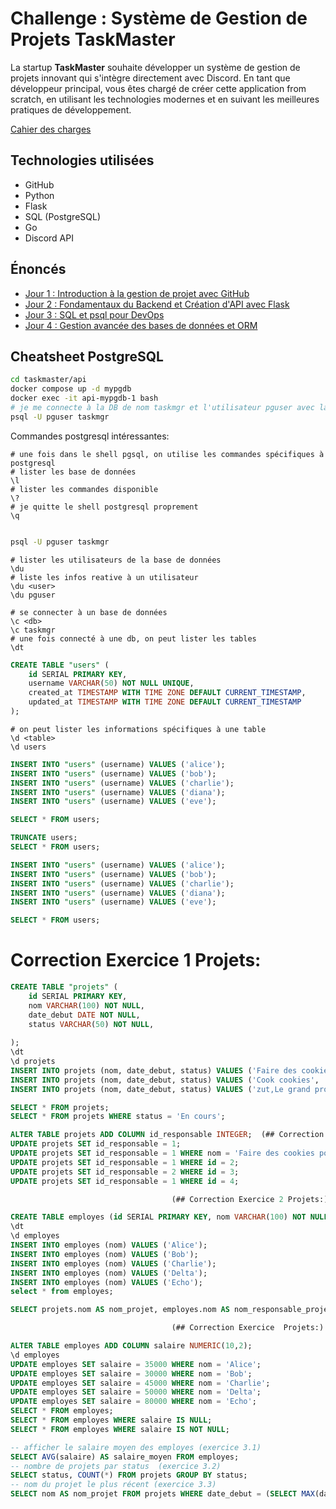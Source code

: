 # Challenge : Système de Gestion de Projets TaskMaster

La startup **TaskMaster** souhaite développer un système de gestion de projets innovant qui s'intègre directement avec Discord. En tant que développeur principal, vous êtes chargé de créer cette application from scratch, en utilisant les technologies modernes et en suivant les meilleures pratiques de développement.

[Cahier des charges](./CDC.md)

## Technologies utilisées

- GitHub
- Python
- Flask
- SQL (PostgreSQL)
- Go
- Discord API

## Énoncés

- [Jour 1 : Introduction à la gestion de projet avec GitHub](./énoncés/J01.md)
- [Jour 2 : Fondamentaux du Backend et Création d'API avec Flask](./énoncés/J02.md)
- [Jour 3 : SQL et psql pour DevOps](./énoncés/J03.md)
- [Jour 4 : Gestion avancée des bases de données et ORM](./énoncés/J04.md)


## Cheatsheet PostgreSQL 

```bash
cd taskmaster/api
docker compose up -d mypgdb
docker exec -it api-mypgdb-1 bash
# je me connecte à la DB de nom taskmgr et l'utilisateur pguser avec la commande psql 
psql -U pguser taskmgr

```

Commandes postgresql intéressantes: 
```
# une fois dans le shell pgsql, on utilise les commandes spécifiques à postgresql
# lister les base de données
\l  
# lister les commandes disponible
\?
# je quitte le shell postgresql proprement
\q


```

```bash
psql -U pguser taskmgr
```

```
# lister les utilisateurs de la base de données 
\du
# liste les infos reative à un utilisateur
\du <user>
\du pguser

# se connecter à un base de données
\c <db>
\c taskmgr
# une fois connecté à une db, on peut lister les tables
\dt 
```

```sql
CREATE TABLE "users" (
    id SERIAL PRIMARY KEY,
    username VARCHAR(50) NOT NULL UNIQUE,
    created_at TIMESTAMP WITH TIME ZONE DEFAULT CURRENT_TIMESTAMP,
    updated_at TIMESTAMP WITH TIME ZONE DEFAULT CURRENT_TIMESTAMP
);
```

```
# on peut lister les informations spécifiques à une table
\d <table>
\d users
```

```sql
INSERT INTO "users" (username) VALUES ('alice');
INSERT INTO "users" (username) VALUES ('bob');
INSERT INTO "users" (username) VALUES ('charlie');
INSERT INTO "users" (username) VALUES ('diana');
INSERT INTO "users" (username) VALUES ('eve');

SELECT * FROM users;

TRUNCATE users;
SELECT * FROM users;

INSERT INTO "users" (username) VALUES ('alice');
INSERT INTO "users" (username) VALUES ('bob');
INSERT INTO "users" (username) VALUES ('charlie');
INSERT INTO "users" (username) VALUES ('diana');
INSERT INTO "users" (username) VALUES ('eve');

SELECT * FROM users;
```

# Correction Exercice 1 Projets:  

```sql
CREATE TABLE "projets" (
    id SERIAL PRIMARY KEY,
    nom VARCHAR(100) NOT NULL,
    date_debut DATE NOT NULL,
    status VARCHAR(50) NOT NULL,
    
);
\dt
\d projets
INSERT INTO projets (nom, date_debut, status) VALUES ('Faire des cookies pour la promo', '2024-10-20', 'En cours');
INSERT INTO projets (nom, date_debut, status) VALUES ('Cook cookies', '2024-08-10', 'Terminé');
INSERT INTO projets (nom, date_debut, status) VALUES ('zut,Le grand projet pas si grand', '2024-05-03', 'Encours');

SELECT * FROM projets;
SELECT * FROM projets WHERE status = 'En cours';

ALTER TABLE projets ADD COLUMN id_responsable INTEGER;  (## Correction Exercice 2 Projets:)
UPDATE projets SET id_responsable = 1;
UPDATE projets SET id_responsable = 1 WHERE nom = 'Faire des cookies pour la promo';
UPDATE projets SET id_responsable = 1 WHERE id = 2;
UPDATE projets SET id_responsable = 2 WHERE id = 3;
UPDATE projets SET id_responsable = 1 WHERE id = 4;

                                    (## Correction Exercice 2 Projets:)

CREATE TABLE employes (id SERIAL PRIMARY KEY, nom VARCHAR(100) NOT NULL);
\dt
\d employes
INSERT INTO employes (nom) VALUES ('Alice');
INSERT INTO employes (nom) VALUES ('Bob');
INSERT INTO employes (nom) VALUES ('Charlie');
INSERT INTO employes (nom) VALUES ('Delta');
INSERT INTO employes (nom) VALUES ('Echo');
select * from employes;

SELECT projets.nom AS nom_projet, employes.nom AS nom_responsable_projet FROM projets JOIN employes ON projets.id_responsable = employes.id;

                                    (## Correction Exercice  Projets:)

ALTER TABLE employes ADD COLUMN salaire NUMERIC(10,2);
\d employes
UPDATE employes SET salaire = 35000 WHERE nom = 'Alice'; 
UPDATE employes SET salaire = 30000 WHERE nom = 'Bob';
UPDATE employes SET salaire = 45000 WHERE nom = 'Charlie';
UPDATE employes SET salaire = 50000 WHERE nom = 'Delta';
UPDATE employes SET salaire = 80000 WHERE nom = 'Echo';
SELECT * FROM employes;
SELECT * FROM employes WHERE salaire IS NULL;
SELECT * FROM employes WHERE salaire IS NOT NULL;

-- afficher le salaire moyen des employes (exercice 3.1)
SELECT AVG(salaire) AS salaire_moyen FROM employes;
-- nombre de projets par status  (exercice 3.2)
SELECT status, COUNT(*) FROM projets GROUP BY status; 
-- nom du projet le plus récent (exercice 3.3)
SELECT nom AS nom_projet FROM projets WHERE date_debut = (SELECT MAX(date_debut) FROM projets);

```
